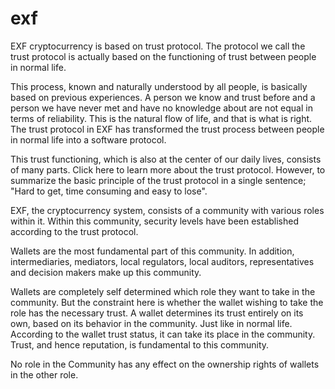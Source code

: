# exf
EXF cryptocurrency is based on trust protocol. The protocol we call the trust protocol is actually based on the functioning of trust between people in normal life.

This process, known and naturally understood by all people, is basically based on previous experiences. A person we know and trust before and a person we have never met and have no knowledge about are not equal in terms of reliability. This is the natural flow of life, and that is what is right. The trust protocol in EXF has transformed the trust process between people in normal life into a software protocol.

This trust functioning, which is also at the center of our daily lives, consists of many parts. Click here to learn more about the trust protocol. However, to summarize the basic principle of the trust protocol in a single sentence; "Hard to get, time consuming and easy to lose".

EXF, the cryptocurrency system, consists of a community with various roles within it. Within this community, security levels have been established according to the trust protocol.

Wallets are the most fundamental part of this community. In addition, intermediaries, mediators, local regulators, local auditors, representatives and decision makers make up this community.

Wallets are completely self determined which role they want to take in the community. But the constraint here is whether the wallet wishing to take the role has the necessary trust. A wallet determines its trust entirely on its own, based on its behavior in the community. Just like in normal life. According to the wallet trust status, it can take its place in the community. Trust, and hence reputation, is fundamental to this community.

No role in the Community has any effect on the ownership rights of wallets in the other role.
